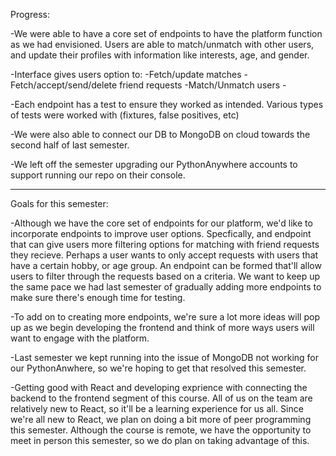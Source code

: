 
Progress: 

-We were able to have a core set of endpoints to have the
platform function as we had envisioned. Users are able to match/unmatch with other users, and update their profiles with information like
interests, age, and gender. 

-Interface gives users option to:
    -Fetch/update matches
    -Fetch/accept/send/delete friend requests
    -Match/Unmatch users
    -

-Each endpoint has a test to ensure they worked as intended. Various
types of tests were worked with (fixtures, false positives, etc)

-We were also able to connect our DB to MongoDB on cloud towards the 
second half of last semester. 

-We left off the semester upgrading our PythonAnywhere accounts to 
support running our repo on their console. 


--------------------------------

Goals for this semester: 

-Although we have the core set of endpoints for our platform,
we'd like to incorporate endpoints to improve user options. Specfically, and endpoint that can give users more filtering options for matching with friend requests they recieve. Perhaps a user wants to only accept requests with users that have a certain hobby, or age group. An endpoint can be formed that'll allow users to filter through the requests based on a criteria. We want to keep up the same pace we had last semester of gradually adding more endpoints to make sure there's enough time for testing. 

-To add on to creating more endpoints, we're sure a lot more ideas will pop up as we begin developing the frontend and think of more ways users will want to engage with the platform.

-Last semester we kept running into the issue of MongoDB not working for 
our PythonAnwhere, so we're hoping to get that resolved this semester.  

-Getting good with React and developing exprience with connecting the backend to the frontend segment of this course. All of us on the team are relatively new to React, so it'll be a learning experience for us all. Since we're all new to React, we plan on doing a bit more of peer programming this semester. Although the course is remote, we have the opportunity to meet in person this semester, so we do plan on taking advantage of this. 

